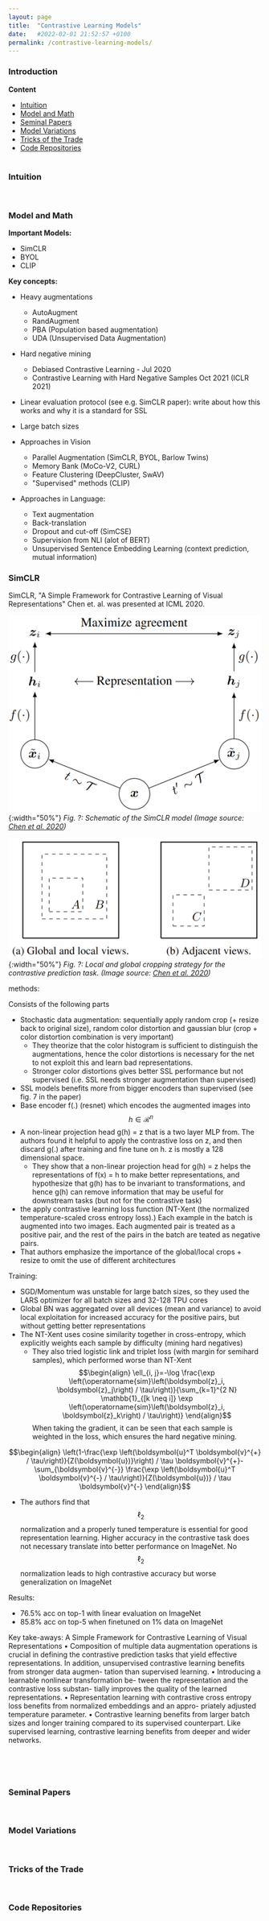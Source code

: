 ```yaml
---
layout: page
title:  "Contrastive Learning Models"
date:   #2022-02-01 21:52:57 +0100
permalink: /contrastive-learning-models/
---
```


### **Introduction**

**Content**
* [Intuition](#intuition)  
* [Model and Math](#model-and-math)  
* [Seminal Papers](#seminal-papers)  
* [Model Variations](#variations)  
* [Tricks of the Trade](#tricks-of-the-trade)  
* [Code Repositories](#code-repositories)  
&nbsp;

### **Intuition**<a name="#intuition"></a>
<!--- Your text here --->
&nbsp; 

### **Model and Math**<a name="#model-and-math"></a>
**Important Models:**
- SimCLR
- BYOL
- CLIP

**Key concepts:**
- Heavy augmentations
    - AutoAugment
    - RandAugment
    - PBA (Population based augmentation)
    - UDA (Unsupervised Data Augmentation)
- Hard negative mining 
    - Debiased Contrastive Learning - Jul 2020 
    - Contrastive Learning with Hard Negative Samples Oct 2021 (ICLR 2021)
- Linear evaluation protocol (see e.g. SimCLR paper): write about how this works and why it is a standard for SSL


- Large batch sizes
- Approaches in Vision
    - Parallel Augmentation (SimCLR, BYOL, Barlow Twins)
    - Memory Bank (MoCo-V2, CURL)
    - Feature Clustering (DeepCluster, SwAV)
    - "Supervised" methods (CLIP)
- Approaches in Language:
    - Text augmentation
    - Back-translation
    - Dropout and cut-off (SimCSE)
    - Supervision from NLI (alot of BERT)
    - Unsupervised Sentence Embedding Learning (context prediction, mutual information)

### **SimCLR**<a name="#seminal-papers"></a>
SimCLR, "A Simple Framework for Contrastive Learning of Visual Representations" Chen et. al. was presented at ICML 2020.

![](../images/contrastive_learning_models/SimCLR_framework.png){:width="50%"}
*Fig. ?: Schematic of the SimCLR model (Image source: [Chen et al. 2020](https://arxiv.org/abs/2002.05709))*

![](../images/contrastive_learning_models/SimCLR_global_local_crop.png){:width="50%"}
*Fig. ?: Local and global cropping strategy for the contrastive prediction task. (Image source: [Chen et al. 2020](https://arxiv.org/abs/2002.05709))*

methods:

Consists of the following parts 
- Stochastic data augmentation: sequentially apply random crop (+ resize back to original size), random color distortion and gaussian blur (crop + color distortion combination is very important)
    - They theorize that the color histogram is sufficient to distinguish the augmentations, hence the color distortions is necessary for the net to not exploit this and learn bad representations.
    - Stronger color distortions gives better SSL performance but not supervised (i.e. SSL needs stronger augmentation than supervised)
- SSL models benefits more from bigger encoders than supervised (see fig. 7 in the paper)  
- Base encoder f(.) (resnet) which encodes the augmented images into $$ h \in \mathcal{R}^n $$
- A non-linear projection  head g(h) = z that is a two layer MLP from. The authors found it helpful to apply the contrastive loss on z, and then discard g(.) after training and fine tune on h. z is mostly a 128 dimensional space.
    - They show that a non-linear projection head for g(h) = z helps the representations of f(x) = h to make better representations, and hypothesize that g(h) has to be invariant to transformations, and hence g(h) can remove information that may be useful for downstream tasks (but not for the contrastive task) 
- the apply contrastive learning loss function (NT-Xent (the normalized temperature-scaled cross entropy loss).) Each example in the batch is augmented into two images. Each augmented pair is treated as a positive pair, and the rest of the pairs in the batch are teated as negative pairs.
- That authors emphasize the importance of the global/local crops + resize to omit the use of different architectures 
<!-- More math from the paper could be used to describe this section -->

Training:
 - SGD/Momentum was unstable for large batch sizes, so they used the LARS optimizer for all batch sizes and 32-128 TPU cores
 - Global BN was aggregated over all devices (mean and variance) to avoid local exploitation for increased accuracy for the positive pairs, but without getting better representations
 - The NT-Xent uses cosine similarity together in cross-entropy, which explicitly weights each sample by difficulty (mining hard negatives)
    - They also tried logistic link and triplet loss (with margin for semihard samples), which performed worse than NT-Xent
$$\begin{align}
\ell_{i, j}=-\log \frac{\exp \left(\operatorname{sim}\left(\boldsymbol{z}_i, \boldsymbol{z}_j\right) / \tau\right)}{\sum_{k=1}^{2 N} \mathbb{1}_{[k \neq i]} \exp \left(\operatorname{sim}\left(\boldsymbol{z}_i, \boldsymbol{z}_k\right) / \tau\right)}
\end{align}$$
When taking the gradient, it can be seen that each sample is weighted in the loss, which ensures the hard negative mining.

$$\begin{align}
\left(1-\frac{\exp \left(\boldsymbol{u}^T \boldsymbol{v}^{+} / \tau\right)}{Z(\boldsymbol{u})}\right) / \tau \boldsymbol{v}^{+}-\sum_{\boldsymbol{v}^{-}} \frac{\exp \left(\boldsymbol{u}^T \boldsymbol{v}^{-} / \tau\right)}{Z(\boldsymbol{u})} / \tau \boldsymbol{v}^{-}
\end{align}$$

- The authors find that $$ \ell_2 $$ normalization and a properly tuned temperature is essential for good representation learning. Higher accuracy in the contrastive task does not necessary translate into better performance on ImageNet. No $$ \ell_2 $$ normalization leads to high contrastive accuracy but worse generalization on ImageNet 



Results:
 - 76.5% acc on top-1 with linear evaluation on ImageNet 
 - 85.8% acc on top-5 when finetuned on 1% data on ImageNet 





Key take-aways:
A Simple Framework for Contrastive Learning of Visual Representations
• Composition of multiple data augmentation operations
is crucial in defining the contrastive prediction tasks that
yield effective representations. In addition, unsupervised
contrastive learning benefits from stronger data augmen-
tation than supervised learning.
• Introducing a learnable nonlinear transformation be-
tween the representation and the contrastive loss substan-
tially improves the quality of the learned representations.
• Representation learning with contrastive cross entropy
loss benefits from normalized embeddings and an appro-
priately adjusted temperature parameter.
• Contrastive learning benefits from larger batch sizes and
longer training compared to its supervised counterpart.
Like supervised learning, contrastive learning benefits
from deeper and wider networks.

&nbsp;


&nbsp;

### **Seminal Papers**<a name="#seminal-papers"></a>
&nbsp;

### **Model Variations**<a name="#variations"></a>
&nbsp;

### **Tricks of the Trade**<a name="#tricks-of-the-trade"></a>
&nbsp;

<!-- 
TODO:
 - Understanding the debiasing from lil-log 
 -->


### **Code Repositories**<a name="#code-repositories"></a>



